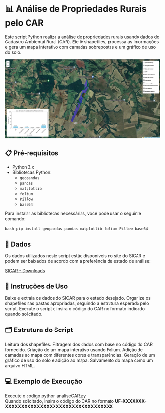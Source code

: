 # 📊 Análise de Propriedades Rurais pelo CAR

Este script Python realiza a análise de propriedades rurais usando dados do Cadastro Ambiental Rural (CAR). Ele lê shapefiles, processa as informações e gera um mapa interativo com camadas sobrepostas e um gráfico de uso do solo.

![Exemplo de Mapa Interativo](https://raw.githubusercontent.com/TiagolGoulart/AnaliseCAR/main/map.png)

## 📋 Pré-requisitos

- Python 3.x
- Bibliotecas Python:
  - `geopandas`
  - `pandas`
  - `matplotlib`
  - `folium`
  - `Pillow`
  - `base64`

Para instalar as bibliotecas necessárias, você pode usar o seguinte comando:

`bash
pip install geopandas pandas matplotlib folium Pillow base64`

## 📁 Dados
Os dados utilizados neste script estão disponíveis no site do SICAR e podem ser baixados de acordo com a preferência de estado de análise:

[SICAR - Downloads](https://www.car.gov.br/publico/estados/downloads)

## 🚀 Instruções de Uso
Baixe e extraia os dados do SICAR para o estado desejado.
Organize os shapefiles nas pastas apropriadas, seguindo a estrutura esperada pelo script.
Execute o script e insira o código do CAR no formato indicado quando solicitado.

## 🗂️ Estrutura do Script
Leitura dos shapefiles.
Filtragem dos dados com base no código do CAR fornecido.
Criação de um mapa interativo usando Folium.
Adição de camadas ao mapa com diferentes cores e transparências.
Geração de um gráfico de uso do solo e adição ao mapa.
Salvamento do mapa como um arquivo HTML.

## 💻 Exemplo de Execução

Execute o código python analiseCAR.py  
Quando solicitado, insira o código do CAR no formato **UF-XXXXXXX-XXXXXXXXXXXXXXXXXXXXXXXXXXXXXXXXXX**
